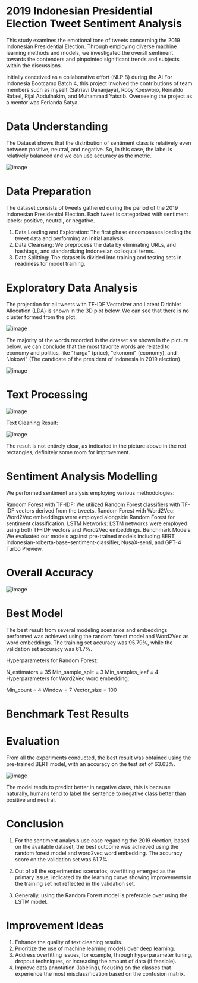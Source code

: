 # 2019 Indonesian Presidential Election Tweet Sentiment Analysis

This study examines the emotional tone of tweets concerning the 2019 Indonesian Presidential Election. Through employing diverse machine learning methods and models, we investigated the overall sentiment towards the contenders and pinpointed significant trends and subjects within the discussions.

Initially conceived as a collaborative effort (NLP B) during the AI For Indonesia Bootcamp Batch 4, this project involved the contributions of team members such as myself (Satriavi Dananjaya), Roby Koeswojo, Reinaldo Rafael, Rijal Abdulhakim, and Muhammad Yatsrib. Overseeing the project as a mentor was Ferianda Satya.

# Data Understanding
The Dataset shows that the distribution of sentiment class is relatively even between positive, neutral, and negative. So, in this case, the label is relatively balanced and we can use accuracy as the metric.

![image](https://github.com/yatsribplg/NLP-Project/assets/43275881/49465aa1-1443-4f32-a906-c501b58e76f2)


# Data Preparation
The dataset consists of tweets gathered during the period of the 2019 Indonesian Presidential Election. Each tweet is categorized with sentiment labels: positive, neutral, or negative.

1. Data Loading and Exploration: The first phase encompasses loading the tweet data and performing an initial analysis.
2. Data Cleansing: We preprocess the data by eliminating URLs, and hashtags, and standardizing Indonesian colloquial terms.
3. Data Splitting: The dataset is divided into training and testing sets in readiness for model training.

# Exploratory Data Analysis
The projection for all tweets with TF-IDF Vectorizer and Latent Dirichlet Allocation (LDA) is shown in the 3D plot below. We can see that there is no cluster formed from the plot.

![image](https://github.com/yatsribplg/NLP-Project/assets/43275881/473a442e-e309-4871-a86e-e7cc04a29796)

The majority of the words recorded in the dataset are shown in the picture below, we can conclude that the most favorite words are related to economy and politics, like "harga" (price), "ekonomi" (economy), and "Jokowi" (The candidate of the president of Indonesia in 2019 election).

![image](https://github.com/yatsribplg/NLP-Project/assets/43275881/2c02ba37-84c3-49db-a7ff-0697c388a4ac)

# Text Processing

![image](https://github.com/yatsribplg/NLP-Project/assets/43275881/d47ced86-a1d4-4677-906e-40e8f14be46f)

Text Cleaning Result:

![image](https://github.com/yatsribplg/NLP-Project/assets/43275881/497d8a28-321c-408f-9eea-772d197a484a)

The result is not entirely clear, as indicated in the picture above in the red rectangles, definitely some room for improvement.

# Sentiment Analysis Modelling
We performed sentiment analysis employing various methodologies:

Random Forest with TF-IDF: We utilized Random Forest classifiers with TF-IDF vectors derived from the tweets.
Random Forest with Word2Vec: Word2Vec embeddings were employed alongside Random Forest for sentiment classification.
LSTM Networks: LSTM networks were employed using both TF-IDF vectors and Word2Vec embeddings.
Benchmark Models: We evaluated our models against pre-trained models including BERT, Indonesian-roberta-base-sentiment-classifier, NusaX-senti, and GPT-4 Turbo Preview.

# Overall Accuracy

![image](https://github.com/yatsribplg/NLP-Project/assets/43275881/66feebc1-1e0b-4605-ade5-bbf7af6ee38b)

# Best Model

The best result from several modeling scenarios and embeddings performed was achieved using the random forest model and Word2Vec as word embeddings. The training set accuracy was 95.79%, while the validation set accuracy was 61.7%.

Hyperparameters for Random Forest:

N_estimators = 35
Min_sample_split = 3
Min_samples_leaf = 4
Hyperparameters for Word2Vec word embedding:

Min_count = 4
Window = 7
Vector_size = 100

# Benchmark Test Results

# Evaluation
From all the experiments conducted, the best result was obtained using the pre-trained BERT model, with an accuracy on the test set of 63.63%.

![image](https://github.com/yatsribplg/NLP-Project/assets/43275881/498e1238-e6b3-4e94-bd75-c971425af3fc)

The model tends to predict better in negative class, this is because naturally, humans tend to label the sentence to negative class better than positive and neutral.

# Conclusion
1. For the sentiment analysis use case regarding the 2019 election, based on the available dataset, the best outcome was achieved using the random forest model and word2vec word embedding. The accuracy score on the validation set was 61.7%.

2. Out of all the experimented scenarios, overfitting emerged as the primary issue, indicated by the learning curve showing improvements in the training set not reflected in the validation set.

3. Generally, using the Random Forest model is preferable over using the LSTM model.

# Improvement Ideas

1. Enhance the quality of text cleaning results.
2. Prioritize the use of machine learning models over deep learning.
3. Address overfitting issues, for example, through hyperparameter tuning, dropout techniques, or increasing the amount of data (if feasible).
4. Improve data annotation (labeling), focusing on the classes that experience the most misclassification based on the confusion matrix.











